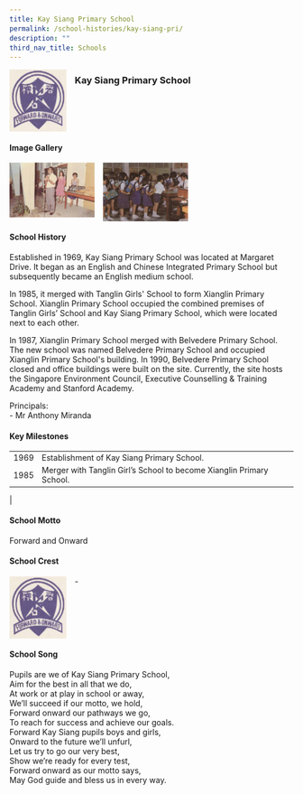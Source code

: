 ```yaml
---
title: Kay Siang Primary School
permalink: /school-histories/kay-siang-pri/
description: ""
third_nav_title: Schools
---
```

<img src="/images/kaysiangpri1.png" style="width:20%;margin-right:15px;" align = "left">

### **Kay Siang Primary School**

<br clear="left">

#### **Image Gallery**

<p><a href="/images/kaysiangpri2.jpg">  
<img src="/images/kaysiangpri2.jpg" style="width:30%;margin-right:15px;" align = "left">
</a></p>

<p><a href="/images/kaysiangpri3.png">  
<img src="/images/kaysiangpri3.png" style="width:30%;margin-right:15px;" align = "left">
</a></p>

<br clear="left">

#### **School History**
Established in 1969, Kay Siang Primary School was located at Margaret Drive. It began as an English and Chinese Integrated Primary School but subsequently became an English medium school.

In 1985, it merged with Tanglin Girls' School to form Xianglin Primary School. Xianglin Primary School occupied the combined premises of Tanglin Girls’ School and Kay Siang Primary School, which were located next to each other.

In 1987, Xianglin Primary School merged with Belvedere Primary School. The new school was named Belvedere Primary School and occupied Xianglin Primary School's building. In 1990, Belvedere Primary School closed and office buildings were built on the site. Currently, the site hosts the Singapore Environment Council, Executive Counselling & Training Academy and Stanford Academy.

Principals:<br>
\- Mr Anthony Miranda

#### **Key Milestones**

|  |  |
|:---:|---|
| 1969 | Establishment of Kay Siang Primary School. |
| 1985 | Merger with Tanglin Girl’s School to become Xianglin Primary School. |
|

#### **School Motto**
Forward and Onward

#### **School Crest**
<img src="/images/kaysiangpri1.png" style="width:20%;margin-right:15px;" align = "left">

\-

<br clear="left">

#### **School Song**
Pupils are we of Kay Siang Primary School,<br>
Aim for the best in all that we do,<br>
At work or at play in school or away,<br>
We’ll succeed if our motto, we hold,<br>
Forward onward our pathways we go,<br>
To reach for success and achieve our goals.<br>
Forward Kay Siang pupils boys and girls,<br>
Onward to the future we’ll unfurl,<br>
Let us try to go our very best,<br>
Show we’re ready for every test,<br>
Forward onward as our motto says,<br>
May God guide and bless us in every way.